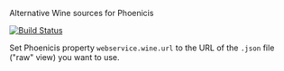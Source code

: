 Alternative Wine sources for Phoenicis

[![Build Status](https://travis-ci.com/plata/phoenicis-wine-sources.svg?branch=master)](https://travis-ci.com/plata/phoenicis-wine-sources)

Set Phoenicis property `webservice.wine.url` to the URL of the `.json` file ("raw" view) you want to use.
